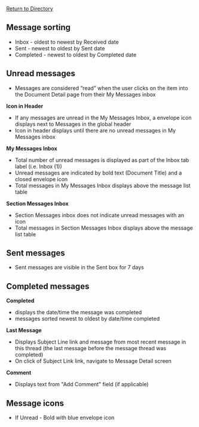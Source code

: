 [Return to Directory](./README.md)

## Message sorting
* Inbox - oldest to newest by Received date
* Sent - newest to oldest by Sent date
* Completed - newest to oldest by Completed date

## Unread messages
* Messages are considered “read” when the user clicks on the item into the Document Detail page from their My Messages inbox  

**Icon in Header**
* If any messages are unread in the My Messages Inbox, a envelope icon displays next to Messages in the global header
* Icon in header displays until there are no unread messages in My Messages inbox

**My Messages Inbox**
* Total number of unread messages is displayed as part of the Inbox tab label (i.e. Inbox (1))
* Unread messages are indicated by bold text (Document Title) and a closed envelope icon
* Total messages in My Messages Inbox displays above the message list table

**Section Messages Inbox**
* Section Messages inbox does not indicate unread messages with an icon
* Total messages in Section Messages Inbox displays above the message list table

## Sent messages
* Sent messages are visible in the Sent box for 7 days

## Completed messages
**Completed**
* displays the date/time the message was completed
* messages sorted newest to oldest by date/time completed

**Last Message**
* Displays Subject Line link and message from most recent message in this thread (the last message before the message thread was completed)
* On click of Subject Link link, navigate to Message Detail screen

**Comment**
* Displays text from "Add Comment" field (if applicable)


## Message icons
* If Unread - Bold with blue envelope icon
